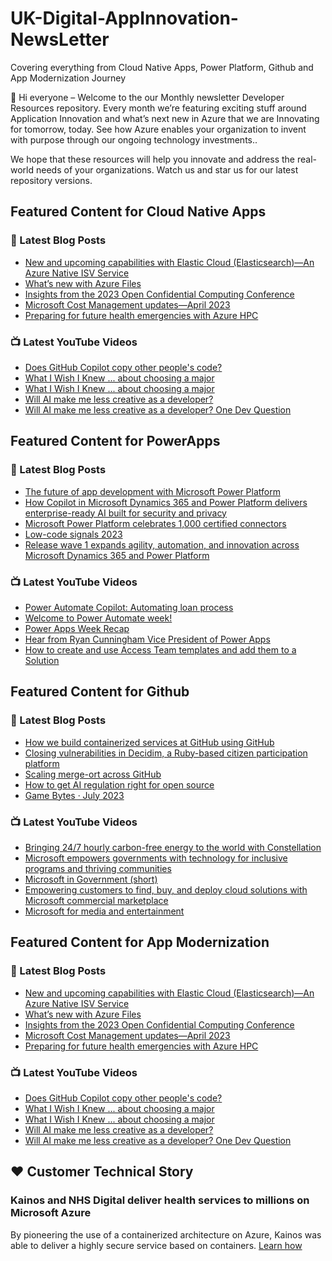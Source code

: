 # UK-Digital-AppInnovation-NewsLetter

Covering everything from Cloud Native Apps, Power Platform, Github and App Modernization Journey

👋 Hi everyone – Welcome to the our Monthly newsletter Developer Resources repository. Every month we’re featuring exciting stuff around Application Innovation and what’s next new in Azure that we are Innovating for tomorrow, today. See how Azure enables your organization to invent with purpose through our ongoing technology investments..


We hope that these resources will help you innovate and address the real-world needs of your organizations. Watch us and star us for our latest repository versions.

## Featured Content for Cloud Native Apps


### 📝 Latest Blog Posts

    
<!-- BLOGCNA:START -->
- [New and upcoming capabilities with Elastic Cloud (Elasticsearch)—An Azure Native ISV Service](https://azure.microsoft.com/blog/new-and-upcoming-capabilities-with-elastic-cloud-elasticsearch-an-azure-native-isv-service/)
- [What’s new with Azure Files](https://azure.microsoft.com/blog/what-s-new-with-azure-files/)
- [Insights from the 2023 Open Confidential Computing Conference](https://azure.microsoft.com/blog/insights-from-the-2023-open-confidential-computing-conference/)
- [Microsoft Cost Management updates—April 2023](https://azure.microsoft.com/blog/microsoft-cost-management-updates-april-2023/)
- [Preparing for future health emergencies with Azure HPC ](https://azure.microsoft.com/blog/preparing-for-future-health-emergencies-with-azure-hpc/)
<!-- BLOGCNA:END -->

### 📺 Latest YouTube Videos

 
<!-- YOUTUBECNA:START -->
- [Does GitHub Copilot copy other people&#39;s code?](https://www.youtube.com/watch?v=dp4zUBcVyJA)
- [What I Wish I Knew ... about choosing a major](https://www.youtube.com/watch?v=cM4zn7LfkdY)
- [What I Wish I Knew ... about choosing a major](https://www.youtube.com/watch?v=_9M7yPpoFjI)
- [Will AI make me less creative as a developer?](https://www.youtube.com/watch?v=tQwIJ_flI7w)
- [Will AI make me less creative as a developer? One Dev Question](https://www.youtube.com/watch?v=XiHIcsxxrFQ)
<!-- YOUTUBECNA:END -->

##  Featured Content for PowerApps
### 📝 Latest Blog Posts
<!-- BLOGPOWER:START -->
- [The future of app development with Microsoft Power Platform](https://cloudblogs.microsoft.com/powerplatform/2023/05/23/the-future-of-app-development-with-microsoft-power-platform/)
- [How Copilot in Microsoft Dynamics 365 and Power Platform delivers enterprise-ready AI built for security and privacy](https://cloudblogs.microsoft.com/dynamics365/bdm/2023/05/12/how-copilot-in-microsoft-dynamics-365-and-power-platform-delivers-enterprise-ready-ai-built-for-security-and-privacy/)
- [Microsoft Power Platform celebrates 1,000 certified connectors](https://cloudblogs.microsoft.com/powerplatform/2023/05/11/microsoft-power-platform-celebrates-1000-certified-connectors/)
- [Low-code signals 2023](https://cloudblogs.microsoft.com/powerplatform/2023/04/13/low-code-signals-2023/)
- [Release wave 1 expands agility, automation, and innovation across Microsoft Dynamics 365 and Power Platform](https://cloudblogs.microsoft.com/dynamics365/bdm/2023/04/04/release-wave-1-expands-agility-automation-and-innovation-across-microsoft-dynamics-365-and-power-platform/)
<!-- BLOGPOWER:END -->
 ### 📺 Latest YouTube Videos
    
<!-- YOUTUBEPOWER:START -->
- [Power Automate Copilot: Automating loan process](https://www.youtube.com/watch?v=lp2ILioVhmg)
- [Welcome to Power Automate week!](https://www.youtube.com/watch?v=w0i0ypuQa0U)
- [Power Apps Week Recap](https://www.youtube.com/watch?v=WDHdo-kGCr4)
- [Hear from Ryan Cunningham Vice President of Power Apps](https://www.youtube.com/watch?v=tY7MH31dhdU)
- [How to create and use Access Team templates and add them to a Solution](https://www.youtube.com/watch?v=72kJJ1GDh0Y)
<!-- YOUTUBEPOWER:END -->

##  Featured Content for Github
### 📝 Latest Blog Posts
<!-- BLOGGITHUB:START -->
- [How we build containerized services at GitHub using GitHub](https://github.blog/2023-08-02-how-we-build-containerized-services-at-github-using-github/)
- [Closing vulnerabilities in Decidim, a Ruby-based citizen participation platform](https://github.blog/2023-07-28-closing-vulnerabilities-in-decidim-a-ruby-based-citizen-participation-platform/)
- [Scaling merge-ort across GitHub](https://github.blog/2023-07-27-scaling-merge-ort-across-github/)
- [How to get AI regulation right for open source](https://github.blog/2023-07-26-how-to-get-ai-regulation-right-for-open-source/)
- [Game Bytes · July 2023](https://github.blog/2023-07-25-game-bytes-july-2023/)
<!-- BLOGGITHUB:END -->
### 📺 Latest YouTube Videos
<!-- YOUTUBEGITHUB:START -->
- [Bringing 24/7 hourly carbon-free energy to the world with Constellation](https://www.youtube.com/watch?v=GEZc_4oZllM)
- [Microsoft empowers governments with technology for inclusive programs and thriving communities](https://www.youtube.com/watch?v=bUvoQ6IIzrY)
- [Microsoft in Government &lpar;short&rpar;](https://www.youtube.com/watch?v=7D40A1tkmmQ)
- [Empowering customers to find, buy, and deploy cloud solutions with Microsoft commercial marketplace](https://www.youtube.com/watch?v=QrmQKVlksJs)
- [Microsoft for media and entertainment](https://www.youtube.com/watch?v=wrm31cLK0Gs)
<!-- YOUTUBEGITHUB:END -->
##  Featured Content for App Modernization
### 📝 Latest Blog Posts
<!-- BLOGAPPMOD:START -->
- [New and upcoming capabilities with Elastic Cloud (Elasticsearch)—An Azure Native ISV Service](https://azure.microsoft.com/blog/new-and-upcoming-capabilities-with-elastic-cloud-elasticsearch-an-azure-native-isv-service/)
- [What’s new with Azure Files](https://azure.microsoft.com/blog/what-s-new-with-azure-files/)
- [Insights from the 2023 Open Confidential Computing Conference](https://azure.microsoft.com/blog/insights-from-the-2023-open-confidential-computing-conference/)
- [Microsoft Cost Management updates—April 2023](https://azure.microsoft.com/blog/microsoft-cost-management-updates-april-2023/)
- [Preparing for future health emergencies with Azure HPC ](https://azure.microsoft.com/blog/preparing-for-future-health-emergencies-with-azure-hpc/)
<!-- BLOGAPPMOD:END -->
### 📺 Latest YouTube Videos
<!-- YOUTUBEAPPMOD:START -->
- [Does GitHub Copilot copy other people&#39;s code?](https://www.youtube.com/watch?v=dp4zUBcVyJA)
- [What I Wish I Knew ... about choosing a major](https://www.youtube.com/watch?v=cM4zn7LfkdY)
- [What I Wish I Knew ... about choosing a major](https://www.youtube.com/watch?v=_9M7yPpoFjI)
- [Will AI make me less creative as a developer?](https://www.youtube.com/watch?v=tQwIJ_flI7w)
- [Will AI make me less creative as a developer? One Dev Question](https://www.youtube.com/watch?v=XiHIcsxxrFQ)
<!-- YOUTUBEAPPMOD:END -->


## ♥️ Customer Technical Story 

### Kainos and NHS Digital deliver health services to millions on Microsoft Azure

By pioneering the use of a containerized architecture on Azure, Kainos was able to deliver a highly secure service based on containers. [Learn how](https://customers.microsoft.com/en-us/story/1368348549535774520-kainos-and-nhs-digital-deliver-health-services-to-millions-on-microsoft-azure)


